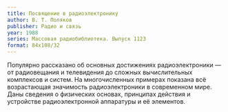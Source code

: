 ```yaml
---
title: Посвящение в радиоэлектронику
author: В. Т. Поляков
publisher: Радио и связь
year: 1988
series: Массовая радиобиблиотека. Выпуск 1123
format: 84x108/32
---
```


Популярно рассказано об основных достижениях радиоэлектроники — от радиовещания и телевидения до сложных вычислительных комплексов и систем. На многочисленных примерах показана всё возрастающая значимость радиоэлектроники в современном мире. Даны сведения о физических основах, принципах действия и устройстве радиоэлектронной аппаратуры и её элементов.
